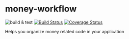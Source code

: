 # money-workflow
![build & test](https://github.com/xzag/money-workflow/actions/workflows/php.yml/badge.svg)
[![Build Status](https://travis-ci.com/xzag/money-workflow.svg?branch=master)](https://travis-ci.com/xzag/money-workflow)
[![Coverage Status](https://coveralls.io/repos/github/xzag/money-workflow/badge.svg?branch=master)](https://coveralls.io/github/xzag/money-workflow?branch=master)

Helps you organize money related code in your application

